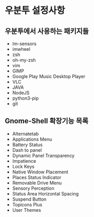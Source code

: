 # 우분투 설정사항

## 우분투에서 사용하는 패키지들

- lm-sensors
- imwheel
- zsh
- oh-my-zsh
- vim
- GIMP
- Google Play Music Desktop Player
- VLC
- JAVA
- NodeJS
- python3-pip
- git

## Gnome-Shell 확장기능 목록

- Alternatetab
- Applications Menu
- Battery Status
- Dash to panel
- Dynamic Panel Transparency
- Impatience
- Lock Keys
- Native Window Placement
- Places Status Indicator
- Removable Drive Menu
- Sensory Perception
- Status Area Horizontal Spacing
- Suspend Button
- Topicons Plus
- User Themes
